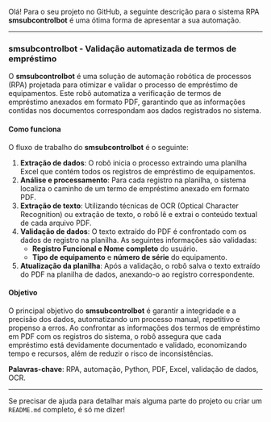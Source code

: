 Olá! Para o seu projeto no GitHub, a seguinte descrição para o sistema RPA **smsubcontrolbot** é uma ótima forma de apresentar a sua automação.

---
### smsubcontrolbot - Validação automatizada de termos de empréstimo

O **smsubcontrolbot** é uma solução de automação robótica de processos (RPA) projetada para otimizar e validar o processo de empréstimo de equipamentos. Este robô automatiza a verificação de termos de empréstimo anexados em formato PDF, garantindo que as informações contidas nos documentos correspondam aos dados registrados no sistema.

#### **Como funciona**

O fluxo de trabalho do **smsubcontrolbot** é o seguinte:

1.  **Extração de dados**: O robô inicia o processo extraindo uma planilha Excel que contém todos os registros de empréstimo de equipamentos.
2.  **Análise e processamento**: Para cada registro na planilha, o sistema localiza o caminho de um termo de empréstimo anexado em formato PDF.
3.  **Extração de texto**: Utilizando técnicas de OCR (Optical Character Recognition) ou extração de texto, o robô lê e extrai o conteúdo textual de cada arquivo PDF.
4.  **Validação de dados**: O texto extraído do PDF é confrontado com os dados de registro na planilha. As seguintes informações são validadas:
    * **Registro Funcional e Nome completo** do usuário.
    * **Tipo de equipamento** e **número de série** do equipamento.
5.  **Atualização da planilha**: Após a validação, o robô salva o texto extraído do PDF na planilha de dados, anexando-o ao registro correspondente.

#### **Objetivo**

O principal objetivo do **smsubcontrolbot** é garantir a integridade e a precisão dos dados, automatizando um processo manual, repetitivo e propenso a erros. Ao confrontar as informações dos termos de empréstimo em PDF com os registros do sistema, o robô assegura que cada empréstimo está devidamente documentado e validado, economizando tempo e recursos, além de reduzir o risco de inconsistências.

**Palavras-chave**: RPA, automação, Python, PDF, Excel, validação de dados, OCR.

---
Se precisar de ajuda para detalhar mais alguma parte do projeto ou criar um `README.md` completo, é só me dizer!
